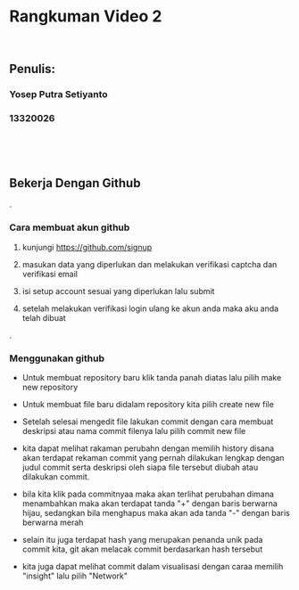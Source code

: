 # Rangkuman Video 2

<p>&nbsp;</p>

## Penulis:
### Yosep Putra Setiyanto
### 13320026

<p>&nbsp;</p>
<p>&nbsp;</p>

## Bekerja Dengan Github
.
### Cara membuat akun github
1. kunjungi https://github.com/signup

2. masukan data yang diperlukan dan melakukan verifikasi captcha dan 
verifikasi email

3. isi setup account sesuai yang diperlukan lalu submit

4. setelah melakukan verifikasi login ulang ke akun anda maka aku anda telah 
dibuat

.
### Menggunakan github

- Untuk membuat repository baru klik tanda panah diatas lalu pilih make new repository   

- Untuk membuat file baru didalam repository kita pilih create new file

- Setelah selesai mengedit file lakukan commit dengan cara membuat deskripsi atau nama commit filenya lalu pilih commit new file

- kita dapat melihat rakaman perubahn dengan memilih history 
disana akan terdapat rekaman commit yang pernah dilakukan lengkap dengan judul commit serta deskripsi oleh siapa file tersebut diubah atau dilakukan commit.

- bila kita klik pada commitnyaa maka akan terlihat perubahan dimana menambahkan maka akan terdapat tanda "+" dengan baris berwarna hijau, sedangkan bila menghapus maka akan ada tanda "-" dengan baris berwarna merah

- selain itu juga terdapat hash yang merupakan penanda unik pada commit kita, git akan melacak commit berdasarkan hash tersebut

- kita juga dapat melihat commit dalam visualisasi dengan caraa memilih "insight" lalu pilih "Network"

<p>&nbsp;</p>